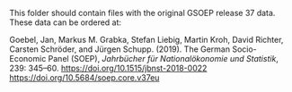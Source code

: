 This folder should contain files with the original GSOEP release 37 data. These data can be ordered at:

Goebel, Jan, Markus M. Grabka, Stefan Liebig, Martin Kroh, David Richter, Carsten Schröder, and Jürgen Schupp. (2019). The German Socio-Economic Panel (SOEP), *Jahrbücher für Nationalökonomie und Statistik*, 239: 345–60. https://doi.org/10.1515/jbnst-2018-0022 https://doi.org/10.5684/soep.core.v37eu
